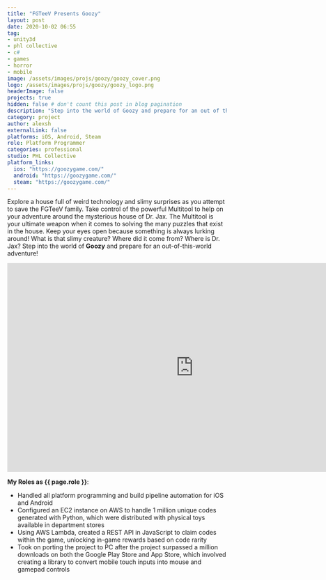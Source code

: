 ```yaml
---
title: "FGTeeV Presents Goozy"
layout: post
date: 2020-10-02 06:55
tag: 
- unity3d
- phl collective
- c#
- games
- horror
- mobile
image: /assets/images/projs/goozy/goozy_cover.png
logo: /assets/images/projs/goozy/goozy_logo.png
headerImage: false
projects: true
hidden: false # don't count this post in blog pagination
description: "Step into the world of Goozy and prepare for an out of this world adventure!​"
category: project
author: alexsh
externalLink: false
platforms: iOS, Android, Steam
role: Platform Programmer
categories: professional
studio: PHL Collective
platform_links:
  ios: "https://goozygame.com/"
  android: "https://goozygame.com/"
  steam: "https://goozygame.com/"
---
```

Explore a house full of weird technology and slimy surprises as you attempt to save the FGTeeV family. Take control of the powerful Multitool to help on your adventure around the mysterious house of Dr. Jax. The Multitool is your ultimate weapon when it comes to solving the many puzzles that exist in the house. Keep your eyes open because something is always lurking around! What is that slimy creature? Where did it come from? Where is Dr. Jax? Step into the world of **Goozy** and prepare for an out-of-this-world adventure!


<iframe width="854" height="480" src="https://www.youtube.com/embed/eAzt-PUG524" title="Goozy Presented by FGTeeV | Gameplay Trailer" frameborder="0" allow="accelerometer; autoplay; clipboard-write; encrypted-media; gyroscope; picture-in-picture; web-share" referrerpolicy="strict-origin-when-cross-origin" allowfullscreen></iframe>

**My Roles as {{ page.role }}**:

- Handled all platform programming and build pipeline automation for iOS and Android
- Configured an EC2 instance on AWS to handle 1 million unique codes generated with Python, which were distributed with physical toys available in department stores
- Using AWS Lambda, created a REST API in JavaScript to claim codes within the game, unlocking in-game rewards based on code rarity
- Took on porting the project to PC after the project surpassed a million downloads on both the Google Play Store and App Store, which involved creating a library to convert mobile touch inputs into mouse and gamepad controls
